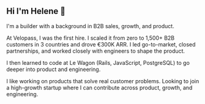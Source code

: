 ## Hi I'm Helene 👋

I'm a builder with a background in B2B sales, growth, and product.

At Velopass, I was the first hire. I scaled it from zero to 1,500+ B2B customers in 3 countries and drove €300K ARR. I led go-to-market, closed partnerships, and worked closely with engineers to shape the product.

I then learned to code at Le Wagon (Rails, JavaScript, PostgreSQL) to go deeper into product and engineering.

I like working on products that solve real customer problems. Looking to join a high-growth startup where I can contribute across product, growth, and engineering.

<!--
**HeleneGaspar28/HeleneGaspar28** is a ✨ _special_ ✨ repository because its `README.md` (this file) appears on your GitHub profile.


